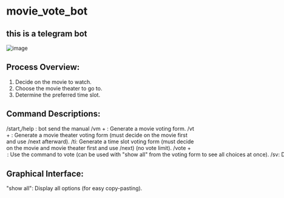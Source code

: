 # movie_vote_bot


## this is a telegram bot
![image](https://github.com/weiso131/movie_vote_bot/assets/131360912/d39e74c5-1d79-4040-a0f4-8a285f81e1d9)


## Process Overview:

1. Decide on the movie to watch. 
2. Choose the movie theater to go to.
3. Determine the preferred time slot.

## Command Descriptions:
/start,/help : bot send the manual
/vm + <maximum number of votes>: Generate a movie voting form.
/vt + <maximum number of votes>: Generate a movie theater voting form (must decide on the movie first and use /next afterward).
/ti: Generate a time slot voting form (must decide on the movie and movie theater first and use /next) (no vote limit).
/vote + <option name>: Use the command to vote (can be used with "show all" from the voting form to see all choices at once).
/sv: Display options with their respective vote counts.
/search: Display all options voted by the user who called the command.
/next: Proceed to the next step.

## Graphical Interface:
"show all": Display all options (for easy copy-pasting).




